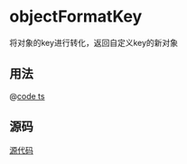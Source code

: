 # objectFormatKey

将对象的key进行转化，返回自定义key的新对象

## 用法

@[code ts](../../examples/utils/object-format-key/demo1.ts)

## 源码

[源代码](https://github.com/nixwai/mortise-tenon/blob/main/packages/utils/object/format-key.ts)
